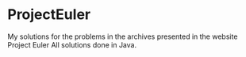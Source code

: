 # ProjectEuler
My solutions for the problems in the archives presented in the website Project Euler
All solutions done in Java.
